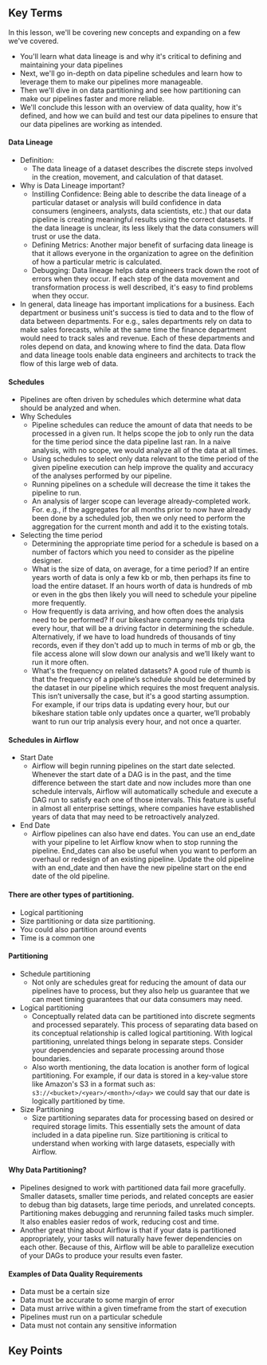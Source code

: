 ## Key Terms
In this lesson, we'll be covering new concepts and expanding on a few we've covered.
- You'll learn what data lineage is and why it's critical to defining and maintaining your data pipelines
- Next, we'll go in-depth on data pipeline schedules and learn how to leverage them to make our pipelines more manageable.
- Then we'll dive in on data partitioning and see how partitioning can make our pipelines faster and more reliable.
- We'll conclude this lesson with an overview of data quality, how it's defined, and how we can build and test our data pipelines to ensure that our data pipelines are working as intended.

#### Data Lineage
- Definition: 
    - The data lineage of a dataset describes the discrete steps involved in the creation, movement, and calculation of that dataset.
- Why is Data Lineage important?
    - Instilling Confidence: Being able to describe the data lineage of a particular dataset or analysis will build confidence in data consumers (engineers, analysts, data scientists, etc.) that our data pipeline is creating meaningful results using the correct datasets. If the data lineage is unclear, its less likely that the data consumers will trust or use the data.
    - Defining Metrics: Another major benefit of surfacing data lineage is that it allows everyone in the organization to agree on the definition of how a particular metric is calculated.
    - Debugging: Data lineage helps data engineers track down the root of errors when they occur. If each step of the data movement and transformation process is well described, it's easy to find problems when they occur.
- In general, data lineage has important implications for a business. Each department or business unit's success is tied to data and to the flow of data between departments. For e.g., sales departments rely on data to make sales forecasts, while at the same time the finance department would need to track sales and revenue. Each of these departments and roles depend on data, and knowing where to find the data. Data flow and data lineage tools enable data engineers and architects to track the flow of this large web of data.

#### Schedules
- Pipelines are often driven by schedules which determine what data should be analyzed and when.
- Why Schedules
    - Pipeline schedules can reduce the amount of data that needs to be processed in a given run. It helps scope the job to only run the data for the time period since the data pipeline last ran. In a naive analysis, with no scope, we would analyze all of the data at all times.
    - Using schedules to select only data relevant to the time period of the given pipeline execution can help improve the quality and accuracy of the analyses performed by our pipeline.
    - Running pipelines on a schedule will decrease the time it takes the pipeline to run.
    - An analysis of larger scope can leverage already-completed work. For. e.g., if the aggregates for all months prior to now have already been done by a scheduled job, then we only need to perform the aggregation for the current month and add it to the existing totals.
- Selecting the time period
    - Determining the appropriate time period for a schedule is based on a number of factors which you need to consider as the pipeline designer.
    - What is the size of data, on average, for a time period? If an entire years worth of data is only a few kb or mb, then perhaps its fine to load the entire dataset. If an hours worth of data is hundreds of mb or even in the gbs then likely you will need to schedule your pipeline more frequently.
    - How frequently is data arriving, and how often does the analysis need to be performed? If our bikeshare company needs trip data every hour, that will be a driving factor in determining the schedule. Alternatively, if we have to load hundreds of thousands of tiny records, even if they don't add up to much in terms of mb or gb, the file access alone will slow down our analysis and we’ll likely want to run it more often.
    - What's the frequency on related datasets? A good rule of thumb is that the frequency of a pipeline’s schedule should be determined by the dataset in our pipeline which requires the most frequent analysis. This isn’t universally the case, but it's a good starting assumption. For example, if our trips data is updating every hour, but our bikeshare station table only updates once a quarter, we’ll probably want to run our trip analysis every hour, and not once a quarter.

#### Schedules in Airflow
- Start Date
    - Airflow will begin running pipelines on the start date selected. Whenever the start date of a DAG is in the past, and the time difference between the start date and now includes more than one schedule intervals, Airflow will automatically schedule and execute a DAG run to satisfy each one of those intervals. This feature is useful in almost all enterprise settings, where companies have established years of data that may need to be retroactively analyzed.
- End Date
    - Airflow pipelines can also have end dates. You can use an end_date with your pipeline to let Airflow know when to stop running the pipeline. End_dates can also be useful when you want to perform an overhaul or redesign of an existing pipeline. Update the old pipeline with an end_date and then have the new pipeline start on the end date of the old pipeline.

#### There are other types of partitioning.
- Logical partitioning
- Size partitioning or data size partitioning.
- You could also partition around events
- Time is a common one

#### Partitioning
- Schedule partitioning
    - Not only are schedules great for reducing the amount of data our pipelines have to process, but they also help us guarantee that we can meet timing guarantees that our data consumers may need.
- Logical partitioning
    - Conceptually related data can be partitioned into discrete segments and processed separately. This process of separating data based on its conceptual relationship is called logical partitioning. With logical partitioning, unrelated things belong in separate steps. Consider your dependencies and separate processing around those boundaries.
    - Also worth mentioning, the data location is another form of logical partitioning. For example, if our data is stored in a key-value store like Amazon's S3 in a format such as: 
    ```s3://<bucket>/<year>/<month>/<day>``` we could say that our date is logically partitioned by time.
- Size Partitioning
    - Size partitioning separates data for processing based on desired or required storage limits. This essentially sets the amount of data included in a data pipeline run. Size partitioning is critical to understand when working with large datasets, especially with Airflow.

#### Why Data Partitioning?
- Pipelines designed to work with partitioned data fail more gracefully. Smaller datasets, smaller time periods, and related concepts are easier to debug than big datasets, large time periods, and unrelated concepts. Partitioning makes debugging and rerunning failed tasks much simpler. It also enables easier redos of work, reducing cost and time.
- Another great thing about Airflow is that if your data is partitioned appropriately, your tasks will naturally have fewer dependencies on each other. Because of this, Airflow will be able to parallelize execution of your DAGs to produce your results even faster.

#### Examples of Data Quality Requirements
- Data must be a certain size
- Data must be accurate to some margin of error
- Data must arrive within a given timeframe from the start of execution
- Pipelines must run on a particular schedule
- Data must not contain any sensitive information

## Key Points